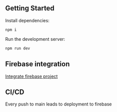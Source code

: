 ## Getting Started

Install dependencies:

```
npm i
```

Run the development server:

```bash
npm run dev
```

## Firebase integration

[Integrate firebase project](https://firebase.google.com/docs/hosting/frameworks/nextjs)

## CI/CD

Every push to main leads to deployment to firebase
